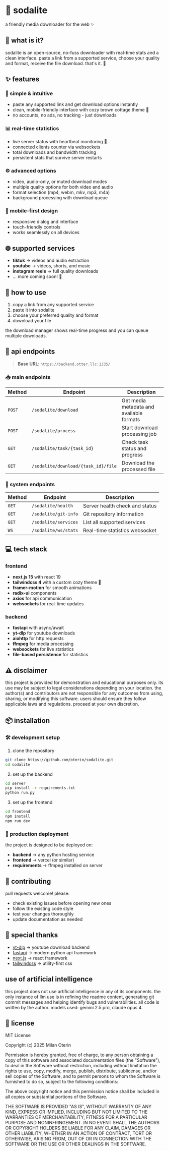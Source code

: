 # 🌊 sodalite

a friendly media downloader for the web ✨

## 💭 what is it?

sodalite is an open-source, no-fuss downloader with real-time stats and a clean interface. paste a link from a supported service, choose your quality and format, receive the file download. that's it. 🎯

## ✨ features

### 🎨 simple & intuitive
- paste any supported link and get download options instantly
- clean, mobile-friendly interface with cozy brown cottage theme 🏡
- no accounts, no ads, no tracking - just downloads

### 📊 real-time statistics
- live server status with heartbeat monitoring 💓
- connected clients counter via websockets
- total downloads and bandwidth tracking
- persistent stats that survive server restarts

### ⚙️ advanced options
- video, audio-only, or muted download modes
- multiple quality options for both video and audio
- format selection (mp4, webm, mkv, mp3, m4a)
- background processing with download queue

### 📱 mobile-first design
- responsive dialog and interface
- touch-friendly controls
- works seamlessly on all devices

## 🌐 supported services

- **tiktok** → videos and audio extraction
- **youtube** → videos, shorts, and music
- **instagram reels** → full quality downloads
- ... more coming soon! 🚀

## 🚀 how to use

1. copy a link from any supported service
2. paste it into sodalite
3. choose your preferred quality and format
4. download your file

the download manager shows real-time progress and you can queue multiple downloads.

## 🔌 api endpoints

> **Base URL**: `https://backend.otter.llc:1335/`

### 📥 main endpoints

| Method | Endpoint | Description |
|--------|----------|-------------|
| `POST` | `/sodalite/download` | Get media metadata and available formats |
| `POST` | `/sodalite/process` | Start download processing job |
| `GET` | `/sodalite/task/{task_id}` | Check task status and progress |
| `GET` | `/sodalite/download/{task_id}/file` | Download the processed file |

### 🔧 system endpoints

| Method | Endpoint | Description |
|--------|----------|-------------|
| `GET` | `/sodalite/health` | Server health check and status |
| `GET` | `/sodalite/git-info` | Git repository information |
| `GET` | `/sodalite/services` | List all supported services |
| `WS` | `/sodalite/ws/stats` | Real-time statistics websocket |

## 💻 tech stack

### frontend
- **next.js 15** with react 19
- **tailwindcss 4** with a custom cozy theme 🎨
- **framer-motion** for smooth animations
- **radix-ui** components
- **axios** for api communication
- **websockets** for real-time updates

### backend
- **fastapi** with async/await
- **yt-dlp** for youtube downloads
- **aiohttp** for http requests
- **ffmpeg** for media processing
- **websockets** for live statistics
- **file-based persistence** for statistics

## ⚠️ disclaimer

this project is provided for demonstration and educational purposes only. its use may be subject to legal considerations depending on your location. the author(s) and contributors are not responsible for any outcomes from using, sharing, or modifying this software. users should ensure they follow applicable laws and regulations. proceed at your own discretion.

## 📦 installation

### 🛠️ development setup

1. clone the repository
```bash
git clone https://github.com/oterin/sodalite.git
cd sodalite
```

2. set up the backend
```bash
cd server
pip install -r requirements.txt
python run.py
```

3. set up the frontend
```bash
cd frontend
npm install
npm run dev
```

### 🚀 production deployment

the project is designed to be deployed on:
- **backend** → any python hosting service
- **frontend** → vercel (or similar)
- **requirements** → ffmpeg installed on server

## 🤝 contributing

pull requests welcome! please:
- check existing issues before opening new ones
- follow the existing code style
- test your changes thoroughly
- update documentation as needed

## 💖 special thanks

- [yt-dlp](https://github.com/yt-dlp/yt-dlp) → youtube download backend
- [fastapi](https://fastapi.tiangolo.com/) → modern python api framework
- [next.js](https://nextjs.org/) → react framework
- [tailwindcss](https://tailwindcss.com/) → utility-first css

## use of artificial intelligence
this project does not use artificial intelligence in any of its components. the only instance of llm use is in refining the readme content, generating git commit messages and helping identify bugs and vulnerabilities. all code is written by the author.
models used: gemini 2.5 pro, claude opus 4.

## 📄 license

MIT License

Copyright (c) 2025 Milan Oterin

Permission is hereby granted, free of charge, to any person obtaining a copy
of this software and associated documentation files (the "Software"), to deal
in the Software without restriction, including without limitation the rights
to use, copy, modify, merge, publish, distribute, sublicense, and/or sell
copies of the Software, and to permit persons to whom the Software is
furnished to do so, subject to the following conditions:

The above copyright notice and this permission notice shall be included in all
copies or substantial portions of the Software.

THE SOFTWARE IS PROVIDED "AS IS", WITHOUT WARRANTY OF ANY KIND, EXPRESS OR
IMPLIED, INCLUDING BUT NOT LIMITED TO THE WARRANTIES OF MERCHANTABILITY,
FITNESS FOR A PARTICULAR PURPOSE AND NONINFRINGEMENT. IN NO EVENT SHALL THE
AUTHORS OR COPYRIGHT HOLDERS BE LIABLE FOR ANY CLAIM, DAMAGES OR OTHER
LIABILITY, WHETHER IN AN ACTION OF CONTRACT, TORT OR OTHERWISE, ARISING FROM,
OUT OF OR IN CONNECTION WITH THE SOFTWARE OR THE USE OR OTHER DEALINGS IN THE
SOFTWARE.
